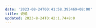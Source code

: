 ```yaml
---
date: '2023-08-24T00:41:58.395469+08:00'
title: 说说
updated: 2023-8-24T0:42:1.74+8:0
---
```

<div id="qexot"></div>
<script src="https://cdn.jsdelivr.net/npm/qexo-static@1.6.0/hexo/talks.js"></script>
<link rel="stylesheet" href="https://cdn.jsdelivr.net/npm/qexo-static@1.6.0/hexo/talks.css">
<script>showQexoTalks("qexot", "${SITE}", 5)</script>

